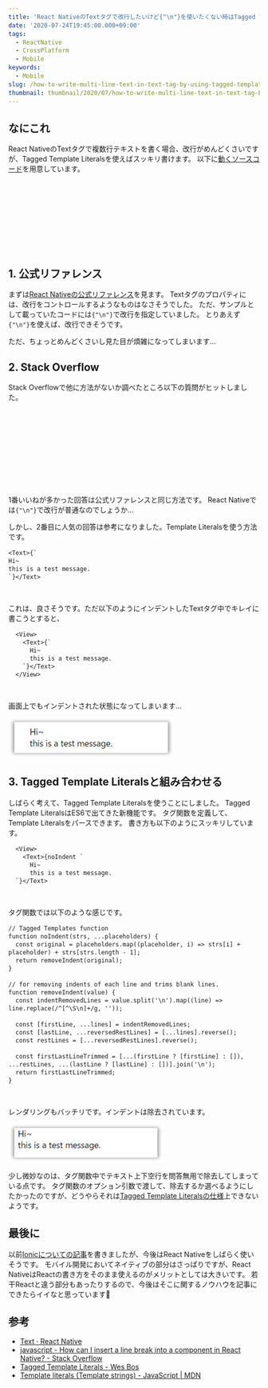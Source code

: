 ```yaml
---
title: 'React NativeのTextタグで改行したいけど{"\n"}を使いたくない時はTagged Template Literalsを使う'
date: '2020-07-24T19:45:00.000+09:00'
tags:
  - ReactNative
  - CrossPlatform
  - Mobile
keywords:
  - Mobile
slug: /how-to-write-multi-line-text-in-text-tag-by-using-tagged-template-literals-in-es6
thumbnail: thumbnail/2020/07/how-to-write-multi-line-text-in-text-tag-by-using-tagged-template-literals-in-es6.png
---
```


## なにこれ

React NativeのTextタグで複数行テキストを書く場合、改行がめんどくさいですが、Tagged Template Literalsを使えばスッキリ書けます。
以下に[動くソースコード](https://snack.expo.io/@takumon/multi-line-text-in-text-tag-of-react-native)を用意しています。

<div class="iframely-embed">
  <div class="iframely-responsive" style="height: 140px; padding-bottom: 0;">
    <a href="https://snack.expo.io/@takumon/multi-line-text-in-text-tag-of-react-native" data-iframely-url="//cdn.iframe.ly/HAwniZ1"></a>
  </div>
</div>


## 1. 公式リファレンス
まずは[React Nativeの公式リファレンス](https://reactnative.dev/docs/text)を見ます。
Textタグのプロパティには、改行をコントロールするようなものはなさそうでした。
ただ、サンプルとして載っていたコードには`{"\n"}`で改行を指定していました。
とりあえず`{"\n"}`を使えば、改行できそうです。<br/>

ただ、ちょっとめんどくさいし見た目が煩雑になってしまいます...


## 2. Stack Overflow

Stack Overflowで他に方法がないか調べたところ以下の質問がヒットしました。

<div class="iframely-embed">
  <div class="iframely-responsive" style="height: 140px; padding-bottom: 0;">
    <a href="https://stackoverflow.com/questions/32469570/how-can-i-insert-a-line-break-into-a-text-component-in-react-native" data-iframely-url="//cdn.iframe.ly/MDEwzC6"></a>
  </div>
</div>
<br/>

1番いいねが多かった回答は公式リファレンスと同じ方法です。 React Nativeでは`{"\n"}`で改行が普通なのでしょうか...

しかし、2番目に人気の回答は参考になりました。Template Literalsを使う方法です。

```jsx:title=Template Literalsを使って改行をスッキリさせる方法
<Text>{`
Hi~
this is a test message.
`}</Text>
```
<br/>

これは、良さそうです。ただ以下のようにインデントしたTextタグ中でキレイに書こうとすると、

```jsx:title=インデントした場合
  <View>
    <Text>{`
      Hi~
      this is a test message.
    `}</Text>
  </View>
```
<br/>

画面上でもインデントされた状態になってしまいます...

![](./rendering-result.png)


## 3. Tagged Template Literalsと組み合わせる

しばらく考えて、Tagged Template Literalsを使うことにしました。
Tagged Template LiteralsはES6で出てきた新機能です。
タグ関数を定義して、Template Literalsをパースできます。
書き方も以下のようにスッキリしています。


```jsx:title=Tagged Template Literalsを使った書き方
  <View>
    <Text>{noIndent `
      Hi~
      this is a test message.
  `}</Text>
```
<br/>

タグ関数では以下のような感じです。

```js:title=Tagged Template Literalsのタグ関数
// Tagged Templates function
function noIndent(strs, ...placeholders) {
  const original = placeholders.map((placeholder, i) => strs[i] + placeholder) + strs[strs.length - 1];
  return removeIndent(original);
}

// for removing indents of each line and trims blank lines.
function removeIndent(value) {
  const indentRemovedLines = value.split('\n').map((line) => line.replace(/^[^\S\n]+/g, ''));

  const [firstLine, ...lines] = indentRemovedLines;
  const [lastLine, ...reversedRestLines] = [...lines].reverse();
  const restLines = [...reversedRestLines].reverse();

  const firstLastLineTrimmed = [...(firstLine ? [firstLine] : []), ...restLines, ...(lastLine ? [lastLine] : [])].join('\n');
  return firstLastLineTrimmed;
}
```
<br/>

レンダリングもバッチリです。インデントは除去されています。

![](./rendering-result-with-tag-function.png)
<br/>


少し微妙なのは、タグ関数中でテキスト上下空行を問答無用で除去してしまっている点です。
タグ関数のオプション引数で渡して、除去するか選べるようにしたかったのですが、どうやらそれは[Tagged Template Literalsの仕様](https://developer.mozilla.org/en-US/docs/Web/JavaScript/Reference/Template_literals)上できないようです。


## 最後に

以前[Ionicについての記事](https://takumon.com/ionic-summary-and-comparison-with-react-native-and-flutter-2020)を書きましたが、今後はReact Nativeをしばらく使いそうです。
モバイル開発においてネイティブの部分はさっぱりですが、React NativeはReactの書き方をそのまま使えるのがメリットとしては大きいです。
若干Reactと違う部分もあったりするので、今後はそこに関するノウハウを記事にできたらイイなと思っています🍅


## 参考

- [Text · React Native](https://reactnative.dev/docs/text)
- [javascript - How can I insert a line break into a <Text> component in React Native? - Stack Overflow](https://stackoverflow.com/questions/32469570/how-can-i-insert-a-line-break-into-a-text-component-in-react-native)
- [Tagged Template Literals - Wes Bos](https://wesbos.com/tagged-template-literals)
- [Template literals (Template strings) - JavaScript | MDN](https://developer.mozilla.org/en-US/docs/Web/JavaScript/Reference/Template_literals)

